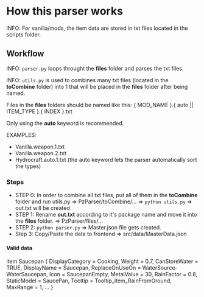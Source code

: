 # How this parser works
INFO: For vanilla/mods, the item data are stored in txt files located in the scripts folder.

## Workflow
INFO: `parser.py` loops throught the **files** folder and parses the txt files.

INFO: `utils.py` is used to combines many txt files (located in the **toCombine** folder) into 1 that will be placed in the **files** folder after being named.

Files in the **files** folders should be named like this:
{ MOD_NAME }.{ auto || ITEM_TYPE }.{ INDEX }.txt

Only using the **auto** keyword is recommended.

EXAMPLES: 
- Vanilla.weapon.1.txt
- Vanilla.weapon.2.txt
- Hydrocraft.auto.1.txt (the auto keyword lets the parser automatically sort the types)

### Steps
- STEP 0: In order to combine all txt files, put all of them in the **toCombine** folder and run utils.py
    => PzParser/toCombine/... => `python utils.py` => out.txt will be created.
- STEP 1: Rename **out.txt** according to it's package name and move it into the **files** folder.
    => PzParser/files/...
- STEP 2: `python parser.py` => Master.json file gets created.
- Step 3: Copy/Paste the data to frontend => src/data/MasterData.json

#### Valid data
item Saucepan
{
    DisplayCategory = Cooking,
    Weight = 0.7,
    CanStoreWater = TRUE,
    DisplayName = Saucepan,
    ReplaceOnUseOn = WaterSource-WaterSaucepan,
    Icon = SaucepanEmpty,
    MetalValue = 30,
    RainFactor = 0.8,
    StaticModel = SaucePan,
    Tooltip = Tooltip_item_RainFromGround,
    MaxRange = 1,
    ...
}